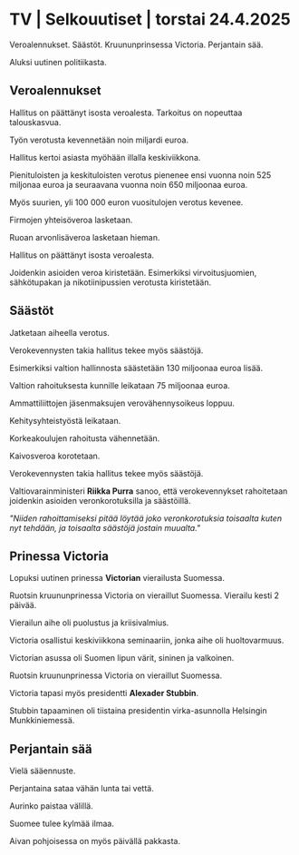 # TV \| Selkouutiset \| torstai 24.4.2025

Veroalennukset. Säästöt. Kruununprinsessa Victoria. Perjantain sää.

Aluksi uutinen politiikasta.

## Veroalennukset

Hallitus on päättänyt isosta veroalesta. Tarkoitus on nopeuttaa talouskasvua.

Työn verotusta kevennetään noin miljardi euroa.

Hallitus kertoi asiasta myöhään illalla keskiviikkona.

Pienituloisten ja keskituloisten verotus pienenee ensi vuonna noin 525 miljonaa euroa ja seuraavana vuonna noin 650 miljoonaa euroa.

Myös suurien, yli 100 000 euron vuositulojen verotus kevenee.

Firmojen yhteisöveroa lasketaan.

Ruoan arvonlisäveroa lasketaan hieman.

Hallitus on päättänyt isosta veroalesta.

Joidenkin asioiden veroa kiristetään. Esimerkiksi virvoitusjuomien, sähkötupakan ja nikotiinipussien verotusta kiristetään.

## Säästöt

Jatketaan aiheella verotus.

Verokevennysten takia hallitus tekee myös säästöjä.

Esimerkiksi valtion hallinnosta säästetään 130 miljoonaa euroa lisää.

Valtion rahoituksesta kunnille leikataan 75 miljoonaa euroa.

Ammattiliittojen jäsenmaksujen verovähennysoikeus loppuu.

Kehitysyhteistyöstä leikataan.

Korkeakoulujen rahoitusta vähennetään.

Kaivosveroa korotetaan.

Verokevennysten takia hallitus tekee myös säästöjä.

Valtiovarainministeri **Riikka Purra** sanoo, että verokevennykset rahoitetaan joidenkin asioiden veronkorotuksilla ja säästöillä.

*"Niiden rahoittamiseksi pitää löytää joko veronkorotuksia toisaalta kuten nyt tehdään, ja toisaalta säästöjä jostain muualta."*

## Prinessa Victoria

Lopuksi uutinen prinessa **Victorian** vierailusta Suomessa.

Ruotsin kruununprinessa Victoria on vieraillut Suomessa. Vierailu kesti 2 päivää.

Vierailun aihe oli puolustus ja kriisivalmius.

Victoria osallistui keskiviikkona seminaariin, jonka aihe oli huoltovarmuus.

Victorian asussa oli Suomen lipun värit, sininen ja valkoinen.

Ruotsin kruununprinessa Victoria on vieraillut Suomessa.

Victoria tapasi myös presidentti **Alexader Stubbin**.

Stubbin tapaaminen oli tiistaina presidentin virka-asunnolla Helsingin Munkkiniemessä.

## Perjantain sää

Vielä sääennuste.

Perjantaina sataa vähän lunta tai vettä.

Aurinko paistaa välillä.

Suomee tulee kylmää ilmaa.

Aivan pohjoisessa on myös päivällä pakkasta.

